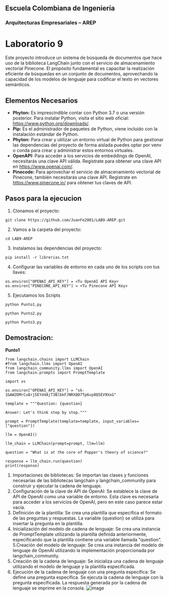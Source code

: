 ## Escuela Colombiana de Ingeniería
### Arquitecturas Empresariales – AREP
# Laboratorio 9
Este proyecto introduce un sistema de búsqueda de documentos que hace uso de la biblioteca LangChain junto con el servicio de almacenamiento vectorial Pinecone. El propósito fundamental es capacitar la realización eficiente de búsquedas en un conjunto de documentos, aprovechando la capacidad de los modelos de lenguaje para codificar el texto en vectores semánticos.

## Elementos Necesarios
* **Phyton:** Es imprescindible contar con Python 3.7 o una versión posterior. Para instalar Python, visita el sitio web oficial: https://www.python.org/downloads/.
* **Pip:** Es el administrador de paquetes de Python, viene incluido con la instalación estándar de Python.
* **Phyton:**  Para crear y utilizar un entorno virtual de Python para gestionar las dependencias del proyecto de forma aislada puedes optar por venv o conda para crear y administrar estos entornos virtuales.
* **OpenAPI:** Para acceder a los servicios de embeddings de OpenAI, necesitarás una clave API válida. Regístrate para obtener una clave API en https://www.openai.com/.
* **Pinecode:**  Para aprovechar el servicio de almacenamiento vectorial de Pinecone, también necesitarás una clave API. Regístrate en https://www.pinecone.io/ para obtener tus claves de API.

## Pasos para la ejecucion
1. Clonamos el proyecto:
  ``` 
  git clone https://github.com/JuanFe2001/LAB9-AREP.git
  ```
2. Vamos a la carpeta del proyecto:
  ``` 
  cd LAB9-AREP
  ```
3. Instalamos las dependencias del proyecto:
  ``` 
  pip install -r librerias.txt
  ```
4. Configurar las variables de entorno en cada uno de los scripts con tus llaves:
  ``` 
  os.environ["OPENAI_API_KEY"] = <Tu OpenAI API Key>
  os.environ["PINECONE_API_KEY"] = <Tu Pinecone API Key>
  ```
5. Ejecutamos los Scripts
  ``` 
  python Punto1.py
  ```
  ``` 
  python Punto2.py
  ```
  ``` 
  python Punto3.py
  ```
## Demostracion:

**Punto1**

 ``` 
from langchain.chains import LLMChain
#from langchain.llms import OpenAI
from langchain_community.llms import OpenAI
from langchain.prompts import PromptTemplate

import os

os.environ["OPENAI_API_KEY"] = "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"

template = """Question: {question}

Answer: Let's think step by step."""

prompt = PromptTemplate(template=template, input_variables=["question"])

llm = OpenAI()

llm_chain = LLMChain(prompt=prompt, llm=llm)

question = "What is at the core of Popper's theory of science?"

response = llm_chain.run(question)
print(response)

 ```
1. Importaciones de bibliotecas:
Se importan las clases y funciones necesarias de las bibliotecas langchain y langchain_community para construir y ejecutar la cadena de lenguaje.
2. Configuración de la clave de API de OpenAI:
Se establece la clave de API de OpenAI como una variable de entorno. Esta clave es necesaria para acceder a los servicios de OpenAI, pero en este caso parece estar vacía.
3. Definición de la plantilla:
Se crea una plantilla que especifica el formato de las preguntas y respuestas. La variable {question} se utiliza para insertar la pregunta en la plantilla.
4. Inicialización del modelo de cadena de lenguaje:
Se crea una instancia de PromptTemplate utilizando la plantilla definida anteriormente, especificando que la plantilla contiene una variable llamada "question".
5.Creación del modelo de lenguaje:
Se crea una instancia del modelo de lenguaje de OpenAI utilizando la implementación proporcionada por langchain_community.
6. Creación de la cadena de lenguaje:
Se inicializa una cadena de lenguaje utilizando el modelo de lenguaje y la plantilla especificada.
7. Ejecución de la cadena de lenguaje con una pregunta específica:
Se define una pregunta específica.
Se ejecuta la cadena de lenguaje con la pregunta especificada.
La respuesta generada por la cadena de lenguaje se imprime en la consola.
![image](https://github.com/JuanFe2001/LAB9-AREP/assets/123691538/509356e4-5e13-441c-afcc-eca90bb09e6b)


